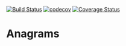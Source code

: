 [![Build Status](https://travis-ci.com/akropivko/mavenci.svg?branch=master)](https://travis-ci.com/akropivko/mavenci) 
[![codecov](https://codecov.io/gh/akropivko/mavenci/branch/master/graph/badge.svg?token=S4BA22FOHU)](https://codecov.io/gh/akropivko/mavenci)
[![Coverage Status](http://img.shields.io/coveralls/akropivko/mavenci/master.svg?style=flat-square)](https://coveralls.io/r/akropivko/cmavenci?branch=master)

# Anagrams
